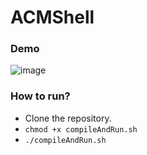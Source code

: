# ACMShell

### Demo

![image](https://github.com/vaibhavgdev/ACM_byte_shell/assets/72316059/7dc4f3f2-d7ea-4855-a739-fce60b370cfe)

### How to run?

* Clone the repository.
* `chmod +x compileAndRun.sh`
* `./compileAndRun.sh`
